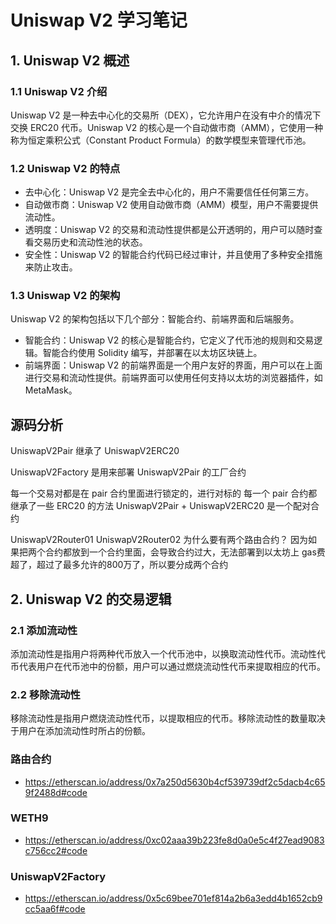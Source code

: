 # Uniswap V2 学习笔记

## 1. Uniswap V2 概述

### 1.1 Uniswap V2 介绍

Uniswap V2 是一种去中心化的交易所（DEX），它允许用户在没有中介的情况下交换 ERC20 代币。Uniswap V2 的核心是一个自动做市商（AMM），它使用一种称为恒定乘积公式（Constant Product Formula）的数学模型来管理代币池。

### 1.2 Uniswap V2 的特点

- 去中心化：Uniswap V2 是完全去中心化的，用户不需要信任任何第三方。
- 自动做市商：Uniswap V2 使用自动做市商（AMM）模型，用户不需要提供流动性。
- 透明度：Uniswap V2 的交易和流动性提供都是公开透明的，用户可以随时查看交易历史和流动性池的状态。
- 安全性：Uniswap V2 的智能合约代码已经过审计，并且使用了多种安全措施来防止攻击。

### 1.3 Uniswap V2 的架构

Uniswap V2 的架构包括以下几个部分：智能合约、前端界面和后端服务。

- 智能合约：Uniswap V2 的核心是智能合约，它定义了代币池的规则和交易逻辑。智能合约使用 Solidity 编写，并部署在以太坊区块链上。
- 前端界面：Uniswap V2 的前端界面是一个用户友好的界面，用户可以在上面进行交易和流动性提供。前端界面可以使用任何支持以太坊的浏览器插件，如 MetaMask。

## 源码分析

UniswapV2Pair 继承了 UniswapV2ERC20

UniswapV2Factory 是用来部署 UniswapV2Pair 的工厂合约

每一个交易对都是在 pair 合约里面进行锁定的，进行对标的
每一个 pair 合约都继承了一些 ERC20 的方法
UniswapV2Pair + UniswapV2ERC20 是一个配对合约

UniswapV2Router01 UniswapV2Router02
为什么要有两个路由合约？
因为如果把两个合约都放到一个合约里面，会导致合约过大，无法部署到以太坊上
gas费超了，超过了最多允许的800万了，所以要分成两个合约

## 2. Uniswap V2 的交易逻辑

### 2.1 添加流动性

添加流动性是指用户将两种代币放入一个代币池中，以换取流动性代币。流动性代币代表用户在代币池中的份额，用户可以通过燃烧流动性代币来提取相应的代币。

### 2.2 移除流动性

移除流动性是指用户燃烧流动性代币，以提取相应的代币。移除流动性的数量取决于用户在添加流动性时所占的份额。

### 路由合约

- <https://etherscan.io/address/0x7a250d5630b4cf539739df2c5dacb4c659f2488d#code>

### WETH9

- <https://etherscan.io/address/0xc02aaa39b223fe8d0a0e5c4f27ead9083c756cc2#code>

### UniswapV2Factory

- <https://etherscan.io/address/0x5c69bee701ef814a2b6a3edd4b1652cb9cc5aa6f#code>
